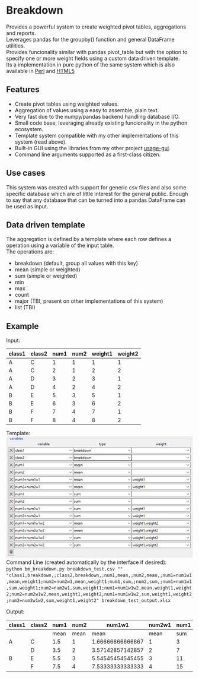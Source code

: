 # Breakdown
Provides a powerful system to create weighted pivot tables, aggregations and reports.  
Leverages pandas for the groupby() function and general DataFrame utilities.  
Provides funcionality similar with pandas pivot_table but with the option to specify one or more weight fields using a custom data driven template.  
Its a implementation in pure python of the same system which is also available in [Perl](https://github.com/pemn/Namedtable) and [HTML5](https://github.com/pemn/ui_grid_breakdown)

## Features
 - Create pivot tables using weighted values.
 - Aggregation of values using a easy to assemble, plain text.
 - Very fast due to the numpy/pandas backend handling database I/O.
 - Small code base, leveraging already existing funcionality in the python ecosystem.
 - Template system compatible with my other implementations of this system (read above).
 - Built-in GUI using the libraries from my other project [usage-gui](https://github.com/pemn/usage-gui).
 - Command line arguments supported as a first-class citizen.

## Use cases
This system was created with support for generic csv files and also some specific database which are of little interest for the general public. Enough to say that any database that can be turned into a pandas DataFrame can be used as input.  

## Data driven template
The aggregation is defined by a template where each row defines a operation using a variable of the input table.  
The operations are:  
 - breakdown (default, group all values with this key)
 - mean (simple or weighted)
 - sum (simple or weighted)
 - min
 - max
 - count
 - major (TBI, present on other implementations of this system)
 - list (TBI)

## Example
Input:  

 | class1	 | class2	 | num1	 | num2	 | weight1	 | weight2	|
 | ---	 | ---	 | ---	 | ---	 | ---	 | ---	|
 | A	 | C	 | 1	 | 1	 | 1	 | 1	|
 | A	 | C	 | 2	 | 1	 | 2	 | 2	|
 | A	 | D	 | 3	 | 2	 | 3	 | 1	|
 | A	 | D	 | 4	 | 2	 | 4	 | 2	|
 | B	 | E	 | 5	 | 3	 | 5	 | 1	|
 | B	 | E	 | 6	 | 3	 | 6	 | 2	|
 | B	 | F	 | 7	 | 4	 | 7	 | 1	|
 | B	 | F	 | 8	 | 4	 | 8	 | 2	|
 
 
Template:  
![template_grid](https://github.com/pemn/breakdown/blob/master/assets/asset1grid.png)  
Command Line (created automatically by the interface if desired):  
`python bm_breakdown.py breakdown_test.csv "" "class1,breakdown,;class2,breakdown,;num1,mean,;num2,mean,;num1=num1w1,mean,weight1;num2=num2w1,mean,weight1;num1,sum,;num2,sum,;num1=num1w1,sum,weight1;num2=num2w1,sum,weight1;num1=num1w1w2,mean,weight1,weight2;num2=num2w1w2,mean,weight1,weight2;num1=num1w1w2,sum,weight1,weight2;num2=num2w1w2,sum,weight1,weight2" breakdown_test_output.xlsx`

Output:  

 | class1	 | class2	 | num1	 | num2	 | num1w1	 | num2w1	 | num1	 | num2	 | num1w1	 | num2w1	 | num1w1w2	 | num2w1w2	 | num1w1w2	 | num2w1w2	|
 | ---	 | ---	 | ---	 | ---	 | ---	 | ---	 | ---	 | ---	 | ---	 | ---	 | ---	 | ---	 | ---	 | ---	|
 | 	 | 	 | mean	 | mean	 | mean	 | mean	 | sum	 | sum	 | sum	 | sum	 | mean	 | mean	 | sum	 | sum	|
 | A	 | C	 | 1.5	 | 1	 | 1.66666666666667	 | 1	 | 3	 | 2	 | 5	 | 3	 | 1.8	 | 1	 | 9	 | 5	|
 | 	 | D	 | 3.5	 | 2	 | 3.57142857142857	 | 2	 | 7	 | 4	 | 25	 | 14	 | 3.72727272727273	 | 2	 | 41	 | 22	|
 | B	 | E	 | 5.5	 | 3	 | 5.54545454545455	 | 3	 | 11	 | 6	 | 61	 | 33	 | 5.70588235294118	 | 3	 | 97	 | 51	|
 | 	 | F	 | 7.5	 | 4	 | 7.53333333333333	 | 4	 | 15	 | 8	 | 113	 | 60	 | 7.69565217391304	 | 4	 | 177	 | 92	|


 

